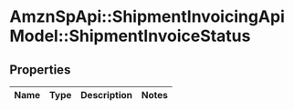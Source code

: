 # AmznSpApi::ShipmentInvoicingApiModel::ShipmentInvoiceStatus

## Properties
Name | Type | Description | Notes
------------ | ------------- | ------------- | -------------

